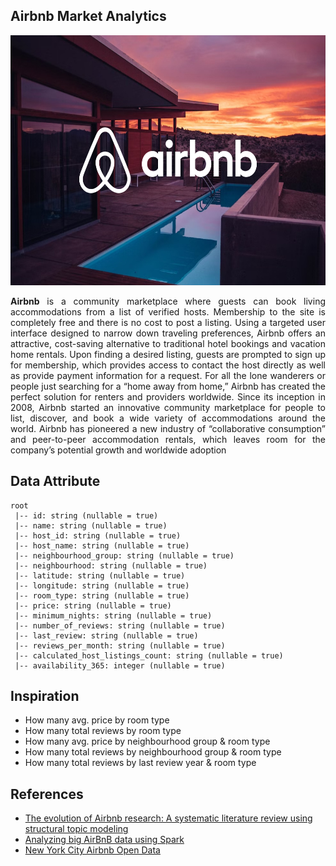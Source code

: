 ## Airbnb Market Analytics
<img src="https://github.com/Bayunova28/Airbnb_Market_Analytics/blob/main/image-airbnb.jpg" height="400" width="1000">
<p align="justify"><b>Airbnb</b> is a community marketplace where guests can book living accommodations from a list of verified hosts. Membership to the site is completely free and there is no cost to post a listing. Using a targeted user interface designed to narrow down traveling preferences, Airbnb offers an attractive, cost-saving alternative to traditional hotel bookings and vacation home rentals. Upon finding a desired listing, guests are prompted to sign up for membership, which provides access to contact the host directly as well as provide payment information for a request. For all the lone wanderers or people just searching for a “home away from home,” Airbnb has created the perfect solution for renters and providers worldwide. Since its inception in 2008, Airbnb started an innovative community marketplace for people to list, discover, and book a wide variety of accommodations around the world. Airbnb has pioneered a new industry of “collaborative consumption” and peer-to-peer accommodation rentals, which leaves room for the company’s potential growth and worldwide adoption</p>

## Data Attribute
```
root
 |-- id: string (nullable = true)
 |-- name: string (nullable = true)
 |-- host_id: string (nullable = true)
 |-- host_name: string (nullable = true)
 |-- neighbourhood_group: string (nullable = true)
 |-- neighbourhood: string (nullable = true)
 |-- latitude: string (nullable = true)
 |-- longitude: string (nullable = true)
 |-- room_type: string (nullable = true)
 |-- price: string (nullable = true)
 |-- minimum_nights: string (nullable = true)
 |-- number_of_reviews: string (nullable = true)
 |-- last_review: string (nullable = true)
 |-- reviews_per_month: string (nullable = true)
 |-- calculated_host_listings_count: string (nullable = true)
 |-- availability_365: integer (nullable = true)
```

## Inspiration
* How many avg. price by room type
* How many total reviews by room type
* How many avg. price by neighbourhood group & room type
* How many total reviews by neighbourhood group & room type
* How many total reviews by last review year & room type

## References
* [The evolution of Airbnb research: A systematic literature review using structural topic modeling](https://www.sciencedirect.com/science/article/pii/S2405844023042986)
* [Analyzing big AirBnB data using Spark](https://bjornkhansen95.medium.com/spark-for-big-data-af1cf5318e1e)
* [New York City Airbnb Open Data](https://www.kaggle.com/datasets/dgomonov/new-york-city-airbnb-open-data)

